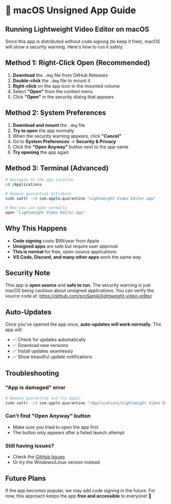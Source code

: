 # 🍎 macOS Unsigned App Guide

## Running Lightweight Video Editor on macOS

Since this app is distributed without code signing (to keep it free), macOS will show a security warning. Here's how to run it safely:

## Method 1: Right-Click Open (Recommended)

1. **Download** the `.dmg` file from GitHub Releases
2. **Double-click** the `.dmg` file to mount it
3. **Right-click** on the app icon in the mounted volume
4. Select **"Open"** from the context menu
5. Click **"Open"** in the security dialog that appears

## Method 2: System Preferences

1. **Download and mount** the `.dmg` file
2. **Try to open** the app normally
3. When the security warning appears, click **"Cancel"**
4. Go to **System Preferences** → **Security & Privacy**
5. Click the **"Open Anyway"** button next to the app name
6. **Try opening** the app again

## Method 3: Terminal (Advanced)

```bash
# Navigate to the app location
cd /Applications

# Remove quarantine attribute
sudo xattr -rd com.apple.quarantine "Lightweight Video Editor.app"

# Now you can open normally
open "Lightweight Video Editor.app"
```

## Why This Happens

- **Code signing** costs $99/year from Apple
- **Unsigned apps** are safe but require user approval
- **This is normal** for free, open-source applications
- **VS Code, Discord, and many other apps** work the same way

## Security Note

This app is **open source** and **safe to run**. The security warning is just macOS being cautious about unsigned applications. You can verify the source code at: https://github.com/proSamik/lightweight-video-editor

## Auto-Updates

Once you've opened the app once, **auto-updates will work normally**. The app will:
- ✅ Check for updates automatically
- ✅ Download new versions
- ✅ Install updates seamlessly
- ✅ Show beautiful update notifications

## Troubleshooting

### "App is damaged" error
```bash
# Remove quarantine and try again
sudo xattr -rd com.apple.quarantine "/Applications/Lightweight Video Editor.app"
```

### Can't find "Open Anyway" button
- Make sure you tried to open the app first
- The button only appears after a failed launch attempt

### Still having issues?
- Check the [GitHub Issues](https://github.com/proSamik/lightweight-video-editor/issues)
- Or try the Windows/Linux version instead

## Future Plans

If the app becomes popular, we may add code signing in the future. For now, this approach keeps the app **free and accessible** to everyone! 🎉
